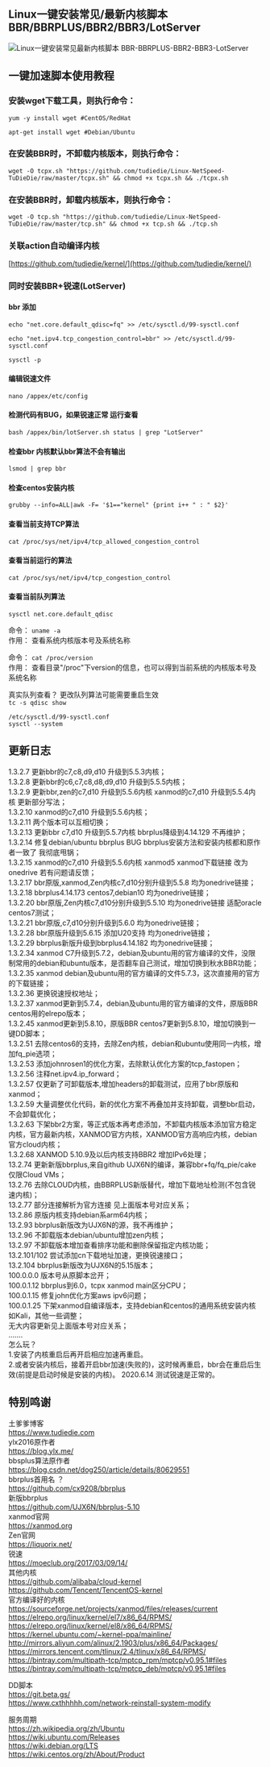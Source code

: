 ## Linux一键安装常见/最新内核脚本 BBR/BBRPLUS/BBR2/BBR3/LotServer

![Linux一键安装常见最新内核脚本 BBR-BBRPLUS-BBR2-BBR3-LotServer](https://github.com/tudiedie/Linux-NetSpeed-TuDieDie/assets/116735322/3c7de340-e209-4a89-b533-753aa0909172)

## 一键加速脚本使用教程 
### 安装wget下载工具，则执行命令：
```
yum -y install wget #CentOS/RedHat
```
```
apt-get install wget #Debian/Ubuntu
```
### 在安装BBR时，不卸载内核版本，则执行命令：

```
wget -O tcpx.sh "https://github.com/tudiedie/Linux-NetSpeed-TuDieDie/raw/master/tcpx.sh" && chmod +x tcpx.sh && ./tcpx.sh
```

### 在安装BBR时，卸载内核版本，则执行命令：
```
wget -O tcp.sh "https://github.com/tudiedie/Linux-NetSpeed-TuDieDie/raw/master/tcp.sh" && chmod +x tcp.sh && ./tcp.sh
```

### 关联action自动编译内核

[https://github.com/tudiedie/kernel/](https://github.com/tudiedie/kernel/)

### 同时安装BBR+锐速(LotServer)
#### bbr 添加

```
echo "net.core.default_qdisc=fq" >> /etc/sysctl.d/99-sysctl.conf
```

```
echo "net.ipv4.tcp_congestion_control=bbr" >> /etc/sysctl.d/99-sysctl.conf
```

```
sysctl -p
```

#### 编辑锐速文件

```
nano /appex/etc/config
```

#### 检测代码有BUG，如果锐速正常 运行查看

```
bash /appex/bin/lotServer.sh status | grep "LotServer"
```

#### 检查bbr 内核默认bbr算法不会有输出

```
lsmod | grep bbr
```

#### 检查centos安装内核

```
grubby --info=ALL|awk -F= '$1=="kernel" {print i++ " : " $2}'
```

#### 查看当前支持TCP算法

```
cat /proc/sys/net/ipv4/tcp_allowed_congestion_control
```

#### 查看当前运行的算法

```
cat /proc/sys/net/ipv4/tcp_congestion_control
```

#### 查看当前队列算法

```
sysctl net.core.default_qdisc
```

命令： `uname -a`
<br>
作用： 查看系统内核版本号及系统名称

命令： `cat /proc/version`
<br>
作用： 查看目录"/proc"下version的信息，也可以得到当前系统的内核版本号及系统名称

真实队列查看？ 更改队列算法可能需要重启生效
<br>
`tc -s qdisc show`

`/etc/sysctl.d/99-sysctl.conf`
<br>
`sysctl --system`

## 更新日志
1.3.2.7 更新bbr的c7,c8,d9,d10 升级到5.5.3内核；
<br>
1.3.2.8 更新bbr的c6,c7,c8,d8,d9,d10 升级到5.5.5内核；
<br>
1.3.2.9 更新bbr,zen的c7,d10 升级到5.5.6内核 xanmod的c7,d10 升级到5.5.4内核 更新部分写法；
<br>
1.3.2.10 xanmod的c7,d10 升级到5.5.6内核；
<br>
1.3.2.11 两个版本可以互相切换；
<br>
1.3.2.13 更新bbr c7,d10 升级到5.5.7内核 bbrplus降级到4.14.129 不再维护；
<br>
1.3.2.14 修复debian/ubuntu bbrplus BUG bbrplus安装方法和安装内核都和原作者一致了 我彻底甩锅；
<br>
1.3.2.15 xanmod的c7,d10 升级到5.5.6内核 xanmod5 xanmod下载链接 改为onedrive 若有问题请反馈；
<br>
1.3.2.17 bbr原版,xanmod,Zen内核c7,d10分别升级到5.5.8 均为onedrive链接；
<br>
1.3.2.18 bbrplus4.14.173 centos7,debian10 均为onedrive链接；
<br>
1.3.2.20 bbr原版,Zen内核c7,d10分别升级到5.5.10 均为onedrive链接  适配oracle centos7测试；
<br>
1.3.2.21 bbr原版,c7,d10分别升级到5.6.0 均为onedrive链接；
<br>
1.3.2.28 bbr原版升级到5.6.15 添加U20支持 均为onedrive链接；
<br>
1.3.2.29 bbrplus新版升级到bbrplus4.14.182 均为onedrive链接；
<br>
1.3.2.34 xanmod C7升级到5.7.2，debian及ubuntu用的官方编译的文件，没限制常用的debian和ubuntu版本，是否翻车自己测试，增加切换到秋水BBR功能；
<br>
1.3.2.35 xanmod debian及ubuntu用的官方编译的文件5.7.3，这次直接用的官方的下载链接；
<br>
1.3.2.36 更换锐速授权地址；
<br>
1.3.2.37 xanmod更新到5.7.4，debian及ubuntu用的官方编译的文件，原版BBR centos用的elrepo版本；
<br>
1.3.2.45 xanmod更新到5.8.10，原版BBR centos7更新到5.8.10，增加切换到一键DD脚本；
<br>
1.3.2.51 去除centos6的支持，去除Zen内核，debian和ubuntu使用同一内核，增加fq_pie选项；
<br>
1.3.2.53 添加johnrosen1的优化方案，去除默认优化方案的tcp_fastopen；
<br>
1.3.2.56 注释net.ipv4.ip_forward；
<br>
1.3.2.57 仅更新了可卸载版本,增加headers的卸载测试，应用了bbr原版和xanmod；
<br>
1.3.2.59 大量调整优化代码，新的优化方案不再叠加并支持卸载，调整bbr启动，不会卸载优化；
<br>
1.3.2.63 下架bbr2方案，等正式版本再考虑添加，不卸载内核版本添加官方稳定内核，官方最新内核，XANMOD官方内核，XANMOD官方高响应内核，debian官方cloud内核；
<br>
1.3.2.68 XANMOD 5.10.9及以后内核支持BBR2 增加IPv6处理；
<br>
13.2.74 更新新版bbrplus,来自github UJX6N的编译，兼容bbr+fq/fq_pie/cake仅限Cloud VMs；
<br>
13.2.76 去除CLOUD内核，由BBRPLUS新版替代，增加下载地址检测(不包含锐速内核)；
<br>
13.2.77 部分连接解析为官方连接 见上面版本号对应关系；
<br>
13.2.86 原版内核支持debian系arm64内核；
<br>
13.2.93 bbrplus新版改为UJX6N的源，我不再维护；
<br>
13.2.96 不卸载版本debian/ubuntu增加zen内核；
<br>
13.2.97 不卸载版本增加查看排序功能和删除保留指定内核功能；
<br>
13.2.101/102 尝试添加cn下载地址加速，更换锐速接口；
<br>
13.2.104 bbrplus新版改为UJX6N的5.15版本；
<br>
100.0.0.0 版本号从原脚本岔开；
<br>
100.0.1.12 bbrplus到6.0，tcpx xanmod main区分CPU；
<br>
100.0.1.15 修复john优化方案aws ipv6问题；
<br>
100.0.1.25 下架xanmod自编译版本，支持debian和centos的通用系统安装内核如Kali，其他一些调整；
<br>
无大内容更新见上面版本号对应关系；
<br>
…….
<br>
怎么玩？
<br>
1.安装了内核重启后再开启相应加速再重启。
<br>
2.或者安装内核后，接着开启bbr加速(失败的)，这时候再重启，bbr会在重启后生效(前提是启动时候是安装的内核)。
2020.6.14 测试锐速是正常的。

## 特别鸣谢
土爹爹博客
<br>
https://www.tudiedie.com
<br>
ylx2016原作者
<br>
https://blog.ylx.me/
<br>
bbsplus算法原作者
<br>
https://blog.csdn.net/dog250/article/details/80629551
<br>
bbrplus首用名 ？
<br>
https://github.com/cx9208/bbrplus
<br>
新版bbrplus
<br>
https://github.com/UJX6N/bbrplus-5.10
<br>
xanmod官网
<br>
https://xanmod.org
<br>
Zen官网
<br>
https://liquorix.net/
<br>
锐速
<br>
https://moeclub.org/2017/03/09/14/
<br>
其他内核
<br>
https://github.com/alibaba/cloud-kernel
<br>
https://github.com/Tencent/TencentOS-kernel
<br>
官方编译好的内核
<br>
https://sourceforge.net/projects/xanmod/files/releases/current
<br>
https://elrepo.org/linux/kernel/el7/x86_64/RPMS/
<br>
https://elrepo.org/linux/kernel/el8/x86_64/RPMS/
<br>
https://kernel.ubuntu.com/~kernel-ppa/mainline/
<br>
http://mirrors.aliyun.com/alinux/2.1903/plus/x86_64/Packages/
<br>
https://mirrors.tencent.com/tlinux/2.4/tlinux/x86_64/RPMS/
<br>
https://bintray.com/multipath-tcp/mptcp_rpm/mptcp/v0.95.1#files
<br>
https://bintray.com/multipath-tcp/mptcp_deb/mptcp/v0.95.1#files

DD脚本
<br>
https://git.beta.gs/
<br>
https://www.cxthhhhh.com/network-reinstall-system-modify


服务周期
<br>
https://zh.wikipedia.org/zh/Ubuntu
<br>
https://wiki.ubuntu.com/Releases
<br>
https://wiki.debian.org/LTS
<br>
https://wiki.centos.org/zh/About/Product
